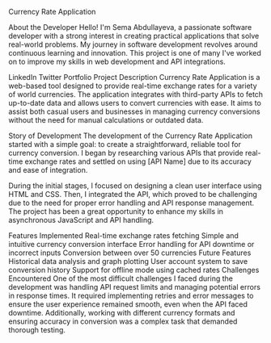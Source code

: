 Currency Rate Application

About the Developer
Hello! I'm Sema Abdullayeva, a passionate software developer with a strong interest in creating practical applications that solve real-world problems. My journey in software development revolves around continuous learning and innovation. This project is one of many I've worked on to improve my skills in web development and API integrations.

LinkedIn
Twitter
Portfolio
Project Description
Currency Rate Application is a web-based tool designed to provide real-time exchange rates for a variety of world currencies. The application integrates with third-party APIs to fetch up-to-date data and allows users to convert currencies with ease. It aims to assist both casual users and businesses in managing currency conversions without the need for manual calculations or outdated data.


Story of Development
The development of the Currency Rate Application started with a simple goal: to create a straightforward, reliable tool for currency conversion. I began by researching various APIs that provide real-time exchange rates and settled on using [API Name] due to its accuracy and ease of integration.

During the initial stages, I focused on designing a clean user interface using HTML and CSS. Then, I integrated the API, which proved to be challenging due to the need for proper error handling and API response management. The project has been a great opportunity to enhance my skills in asynchronous JavaScript and API handling.

Features Implemented
Real-time exchange rates fetching
Simple and intuitive currency conversion interface
Error handling for API downtime or incorrect inputs
Conversion between over 50 currencies
Future Features
Historical data analysis and graph plotting
User account system to save conversion history
Support for offline mode using cached rates
Challenges Encountered
One of the most difficult challenges I faced during the development was handling API request limits and managing potential errors in response times. It required implementing retries and error messages to ensure the user experience remained smooth, even when the API faced downtime. Additionally, working with different currency formats and ensuring accuracy in conversion was a complex task that demanded thorough testing.
